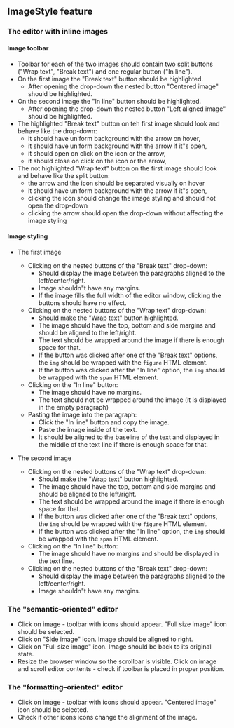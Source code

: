 ## ImageStyle feature

### The editor with inline images

#### Image toolbar

* Toolbar for each of the two images should contain two split buttons ("Wrap text", "Break text") and one regular button ("In line").
* On the first image the "Break text" button should be highlighted.
	- After opening the drop-down the nested button "Centered image" should be highlighted.
* On the second image the "In line" button should be highlighted.
	- After opening the drop-down the nested button "Left aligned image" should be highlighted.
* The highlighted "Break text" button on teh first image should look and behave like the drop-down:
	- it should have uniform background with the arrow on hover,
	- it should have uniform background with the arrow if it"s open,
	- it should open on click on the icon or the arrow,
	- it should close on click on the icon or the arrow,
* The not highlighted "Wrap text" button on the first image should look and behave like the split button:
	- the arrow and the icon should be separated visually on hover
	- it should have uniform background with the arrow if it"s open,
	- clicking the icon should change the image styling and should not open the drop-down
	- clicking the arrow should open the drop-down without affecting the image styling

#### Image styling

* The first image
	- Clicking on the nested buttons of the "Break text" drop-down:
		* Should display the image between the paragraphs aligned to the left/center/right.
		* Image shouldn"t have any margins.
		* If the image fills the full width of the editor window, clicking the buttons should have no effect.
	- Clicking on the nested buttons of the "Wrap text" drop-down:
		* Should make the "Wrap text" button highlighted.
		* The image should have the top, bottom and side margins and should be aligned to the left/right.
		* The text should be wrapped around the image if there is enough space for that.
		* If the button was clicked after one of the "Break text" options, the `img` should be wrapped with the `figure` HTML element.
		* If the button was clicked after the "In line" option, the `img` should be wrapped with the `span` HTML element.
	- Clicking on the "In line" button:
		* The image should have no margins.
		* The text should not be wrapped around the image (it is displayed in the empty paragraph)
	- Pasting the image into the paragraph:
		* Click the "In line" button and copy the image.
		* Paste the image inside of the text.
		* It should be aligned to the baseline of the text and displayed in the middle of the text line if there is enough space for that.

* The second image
	- Clicking on the nested buttons of the "Wrap text" drop-down:
		* Should make the "Wrap text" button highlighted.
		* The image should have the top, bottom and side margins and should be aligned to the left/right.
		* The text should be wrapped around the image if there is enough space for that.
		* If the button was clicked after one of the "Break text" options, the `img` should be wrapped with the `figure` HTML element.
		* If the button was clicked after the "In line" option, the `img` should be wrapped with the `span` HTML element.
	- Clicking on the "In line" button:
		* The image should have no margins and should be displayed in the text line.
	- Clicking on the nested buttons of the "Break text" drop-down:
		* Should display the image between the paragraphs aligned to the left/center/right.
		* Image shouldn"t have any margins.

### The "semantic–oriented" editor

* Click on image - toolbar with icons should appear. "Full size image" icon should be selected.
* Click on "Side image" icon. Image should be aligned to right.
* Click on "Full size image" icon. Image should be back to its original state.
* Resize the browser window so the scrollbar is visible. Click on image and scroll editor contents - check if toolbar is placed in proper position.

### The "formatting–oriented" editor

* Click on image - toolbar with icons should appear. "Centered image" icon should be selected.
* Check if other icons icons change the alignment of the image.
